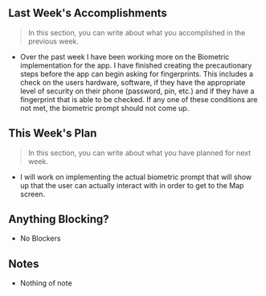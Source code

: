 ## Last Week's Accomplishments

> In this section, you can write about what you accomplished in the previous week.

- Over the past week I have been working more on the Biometric implementation for the app. I have finished creating the precautionary steps before the app can begin asking for fingerprints. This includes a check on the users hardware, software, if they have the appropriate level of security on their phone (password, pin, etc.) and if they have a fingerprint that is able to be checked. If any one of these conditions are not met, the biometric prompt should not come up.


## This Week's Plan

> In this section, you can write about what you have planned for next week.

- I will work on implementing the actual biometric prompt that will show up that the user can actually interact with in order to get to the Map screen.

## Anything Blocking?

- No Blockers

## Notes

- Nothing of note
